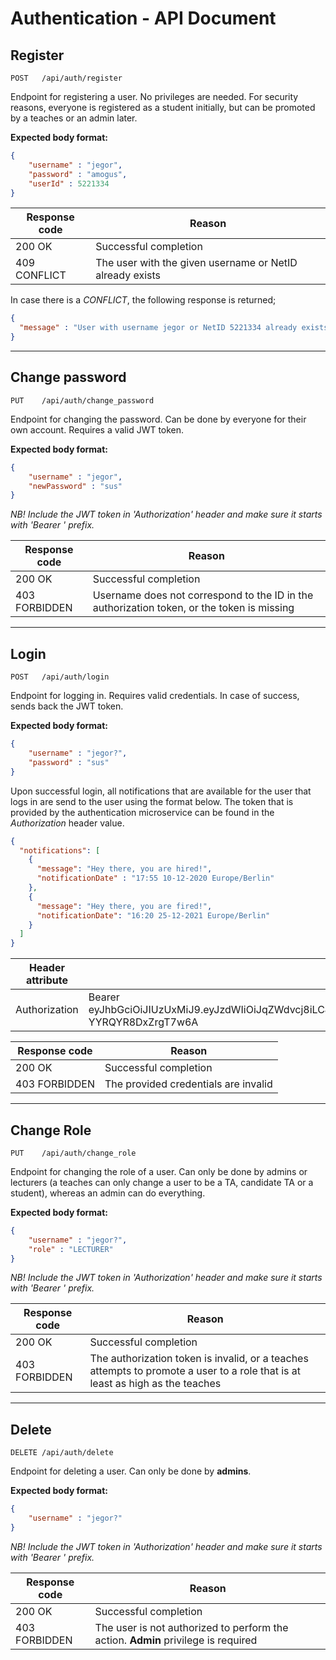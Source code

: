 # Authentication - API Document

## Register

```
POST   /api/auth/register
```

Endpoint for registering a user. No privileges are needed. For security reasons, everyone is registered as a student initially, but can be promoted by a teaches or an admin later.

**Expected body format:**

```json
{
    "username" : "jegor",
    "password" : "amogus",
    "userId" : 5221334
}
```

| Response code | Reason                                                   |
| ------------- | -------------------------------------------------------- |
| 200 OK        | Successful completion                                    |
| 409 CONFLICT  | The user with the given username or NetID already exists |

In case there is a _CONFLICT_, the following response is returned;

```json
{
  "message" : "User with username jegor or NetID 5221334 already exists!"
}
```

---

## Change password

```
PUT    /api/auth/change_password
```

Endpoint for changing the password. Can be done by everyone for their own account. Requires a valid JWT token.

**Expected body format:**

```json
{
    "username" : "jegor",
    "newPassword" : "sus"
}
```

_NB! Include the JWT token in &#39;Authorization&#39; header and make sure it starts with &#39;Bearer &#39; prefix._

| Response code | Reason                                                       |
| ------------- | ------------------------------------------------------------ |
| 200 OK        | Successful completion                                        |
| 403 FORBIDDEN | Username does not correspond to the ID in the authorization token, or the token is missing |

---

## Login

```
POST   /api/auth/login
```

Endpoint for logging in. Requires valid credentials. In case of success, sends back the JWT token.

**Expected body format:**

```json
{
    "username" : "jegor?",
    "password" : "sus"
}
```

Upon successful login, all notifications that are available for the user that logs in are send to the user using the format below. The token that is provided by the authentication microservice can be found in the *Authorization* header value.

```json
{
  "notifications": [
    {
      "message": "Hey there, you are hired!",
      "notificationDate" : "17:55 10-12-2020 Europe/Berlin"
    },
    {
      "message": "Hey there, you are fired!",
      "notificationDate": "16:20 25-12-2021 Europe/Berlin"
    }
  ]
}
```

| Header attribute | Value                                                        |
| ---------------- | ------------------------------------------------------------ |
| Authorization    | Bearer eyJhbGciOiJIUzUxMiJ9.eyJzdWIiOiJqZWdvcj8iLCJyb2xlIjoiU1RVREVOVCIsImlhdCI6MTYzODM2NzE5NCwiZXhwIjoxNjM4MzY3MTk0fQ.a0WJ2NbP4ytAtGpd5PlVU\_mvrEGLpcCxcCNYy8AgNom3IplBTViNZuP0WTgymhXJZU8k-YYRQYR8DxZrgT7w6A |

| Response code | Reason                               |
| ------------- | ------------------------------------ |
| 200 OK        | Successful completion                |
| 403 FORBIDDEN | The provided credentials are invalid |

---

## Change Role

```
PUT    /api/auth/change_role
```

Endpoint for changing the role of a user. Can only be done by admins or lecturers (a teaches can only change a user to be a TA, candidate TA or a student), whereas an admin can do everything.

**Expected body format:**

```json
{
    "username" : "jegor?",
    "role" : "LECTURER"
}
```

_NB! Include the JWT token in &#39;Authorization&#39; header and make sure it starts with &#39;Bearer &#39; prefix._

| Response code | Reason                                                       |
| ------------- | ------------------------------------------------------------ |
| 200 OK        | Successful completion                                        |
| 403 FORBIDDEN | The authorization token is invalid, or a teaches attempts to promote a user to a role that is at least as high as the teaches |

---

## Delete

```
DELETE /api/auth/delete
```

Endpoint for deleting a user. Can only be done by **admins**.

**Expected body format:**

```json
{
    "username" : "jegor?"
}
```

_NB! Include the JWT token in &#39;Authorization&#39; header and make sure it starts with &#39;Bearer &#39; prefix._

| Response code | Reason                                                       |
| ------------- | ------------------------------------------------------------ |
| 200 OK        | Successful completion                                        |
| 403 FORBIDDEN | The user is not authorized to perform the action. **Admin** privilege is required |